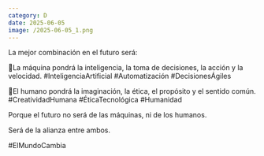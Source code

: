 ```yaml
--- 
category: D 
date: 2025-06-05 
image: /2025-06-05_1.png 
--- 
```


La mejor combinación en el futuro será:

💠La máquina pondrá la inteligencia, la toma de decisiones, la acción y la velocidad.
#InteligenciaArtificial #Automatización #DecisionesÁgiles

💠El humano pondrá la imaginación, la ética, el propósito y el sentido común.
#CreatividadHumana #ÉticaTecnológica #Humanidad

Porque el futuro no será de las máquinas, ni de los humanos.

Será de la alianza entre ambos.

#ElMundoCambia